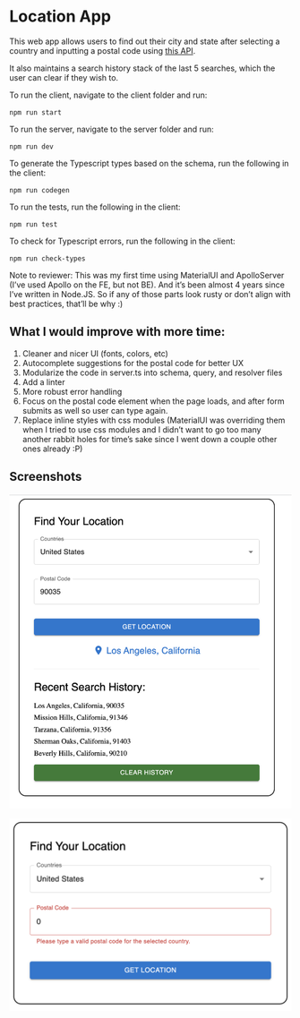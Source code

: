# Location App

This web app allows users to find out their city and state after selecting a country and inputting a postal code using [this API](http://www.zippopotam.us/).

It also maintains a search history stack of the last 5 searches, which the user can clear if they wish to.

To run the client, navigate to the client folder and run:

```
npm run start
```

To run the server, navigate to the server folder and run:

```
npm run dev
```

To generate the Typescript types based on the schema, run the following in the client:

```
npm run codegen
```

To run the tests, run the following in the client:

```
npm run test
```

To check for Typescript errors, run the following in the client:

```
npm run check-types
```

Note to reviewer:
This was my first time using MaterialUI and ApolloServer (I’ve used Apollo on the FE, but not BE). And it’s been almost 4 years since I’ve written in Node.JS. So if any of those parts look rusty or don’t align with best practices, that’ll be why :)

## What I would improve with more time:

1. Cleaner and nicer UI (fonts, colors, etc)
2. Autocomplete suggestions for the postal code for better UX
3. Modularize the code in server.ts into schema, query, and resolver files
4. Add a linter
5. More robust error handling
6. Focus on the postal code element when the page loads, and after form submits as well so user can type again.
7. Replace inline styles with css modules (MaterialUI was overriding them when I tried to use css modules and I didn’t want to go too many another rabbit holes for time’s sake since I went down a couple other ones already :P)

## Screenshots

![Screenshot of location app](screenshots/location-app-ui.png 'Optional Title')

![Screenshot of location app with error](screenshots/location-app-ui-with-error.png 'Optional Title')
